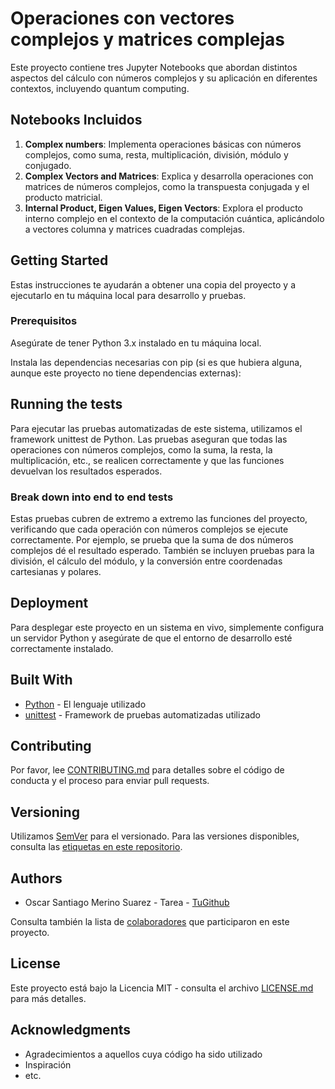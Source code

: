 # Operaciones con vectores complejos y matrices complejas

Este proyecto contiene tres Jupyter Notebooks que abordan distintos aspectos del cálculo con números complejos y su aplicación en diferentes contextos, incluyendo quantum computing.
## Notebooks Incluidos

1. **Complex numbers**: Implementa operaciones básicas con números complejos, como suma, resta, multiplicación, división, módulo y conjugado.
2. **Complex Vectors and Matrices**: Explica y desarrolla operaciones con matrices de números complejos, como la transpuesta conjugada y el producto matricial.
3. **Internal Product, Eigen Values, Eigen Vectors**: Explora el producto interno complejo en el contexto de la computación cuántica, aplicándolo a vectores columna y matrices cuadradas complejas.


## Getting Started

Estas instrucciones te ayudarán a obtener una copia del proyecto y a ejecutarlo en tu máquina local para desarrollo y pruebas.

### Prerequisitos

Asegúrate de tener Python 3.x instalado en tu máquina local.

Instala las dependencias necesarias con pip (si es que hubiera alguna, aunque este proyecto no tiene dependencias externas):

## Running the tests

Para ejecutar las pruebas automatizadas de este sistema, utilizamos el framework unittest de Python. Las pruebas aseguran que todas las operaciones con números complejos, como la suma, la resta, la multiplicación, etc., se realicen correctamente y que las funciones devuelvan los resultados esperados.

### Break down into end to end tests

Estas pruebas cubren de extremo a extremo las funciones del proyecto, verificando que cada operación con números complejos se ejecute correctamente. Por ejemplo, se prueba que la suma de dos números complejos dé el resultado esperado. También se incluyen pruebas para la división, el cálculo del módulo, y la conversión entre coordenadas cartesianas y polares.


## Deployment

Para desplegar este proyecto en un sistema en vivo, simplemente configura un servidor Python y asegúrate de que el entorno de desarrollo esté correctamente instalado.

## Built With

* [Python](https://www.python.org/) - El lenguaje utilizado
* [unittest](https://docs.python.org/3/library/unittest.html) - Framework de pruebas automatizadas utilizado

## Contributing

Por favor, lee [CONTRIBUTING.md](https://gist.github.com/PurpleBooth/b24679402957c63ec426) para detalles sobre el código de conducta y el proceso para enviar pull requests.

## Versioning

Utilizamos [SemVer](http://semver.org/) para el versionado. Para las versiones disponibles, consulta las [etiquetas en este repositorio](https://github.com/tu_usuario/calculo_numeros_complejos/tags).

## Authors

* Oscar Santiago Merino Suarez - Tarea - [TuGithub](https://github.com/tu_usuario)

Consulta también la lista de [colaboradores](https://github.com/tu_usuario/calculo_numeros_complejos/contributors) que participaron en este proyecto.

## License

Este proyecto está bajo la Licencia MIT - consulta el archivo [LICENSE.md](LICENSE.md) para más detalles.

## Acknowledgments

* Agradecimientos a aquellos cuya código ha sido utilizado
* Inspiración
* etc.
